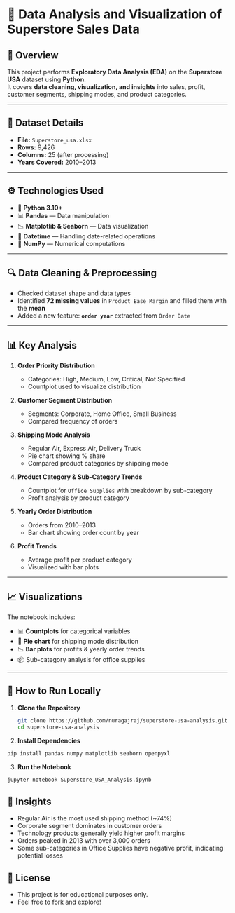 # 🏬 Data Analysis and Visualization of Superstore Sales Data
## 📌 Overview
This project performs **Exploratory Data Analysis (EDA)** on the **Superstore USA** dataset using **Python**.  
It covers **data cleaning, visualization, and insights** into sales, profit, customer segments, shipping modes, and product categories.

---

## 📂 Dataset Details
- **File:** `Superstore_usa.xlsx`
- **Rows:** 9,426  
- **Columns:** 25 (after processing)
- **Years Covered:** 2010–2013

---

## ⚙️ Technologies Used
- 🐍 **Python 3.10+**
- 📊 **Pandas** — Data manipulation
- 📉 **Matplotlib & Seaborn** — Data visualization
- 📅 **Datetime** — Handling date-related operations
- 🧮 **NumPy** — Numerical computations

---

## 🔍 Data Cleaning & Preprocessing
- Checked dataset shape and data types  
- Identified **72 missing values** in `Product Base Margin` and filled them with the **mean**  
- Added a new feature: **`order year`** extracted from `Order Date`

---

## 📊 Key Analysis
1. **Order Priority Distribution**  
   - Categories: High, Medium, Low, Critical, Not Specified  
   - Countplot used to visualize distribution

2. **Customer Segment Distribution**  
   - Segments: Corporate, Home Office, Small Business  
   - Compared frequency of orders

3. **Shipping Mode Analysis**  
   - Regular Air, Express Air, Delivery Truck  
   - Pie chart showing % share  
   - Compared product categories by shipping mode

4. **Product Category & Sub-Category Trends**  
   - Countplot for `Office Supplies` with breakdown by sub-category  
   - Profit analysis by product category

5. **Yearly Order Distribution**  
   - Orders from 2010–2013  
   - Bar chart showing order count by year

6. **Profit Trends**  
   - Average profit per product category  
   - Visualized with bar plots

---

## 📈 Visualizations
The notebook includes:
- 📊 **Countplots** for categorical variables  
- 🥧 **Pie chart** for shipping mode distribution  
- 📉 **Bar plots** for profits & yearly order trends  
- 📦 Sub-category analysis for office supplies  

---

## 🚀 How to Run Locally
1. **Clone the Repository**
   ```bash
   git clone https://github.com/nuragajraj/superstore-usa-analysis.git
   cd superstore-usa-analysis

2. **Install Dependencies**
```bash
pip install pandas numpy matplotlib seaborn openpyxl
```
3. **Run the Notebook**
```bash
jupyter notebook Superstore_USA_Analysis.ipynb
```
## 🧠 Insights
- Regular Air is the most used shipping method (~74%)
- Corporate segment dominates in customer orders
- Technology products generally yield higher profit margins
- Orders peaked in 2013 with over 3,000 orders
- Some sub-categories in Office Supplies have negative profit, indicating potential losses

## 📜 License
- This project is for educational purposes only.
- Feel free to fork and explore!
